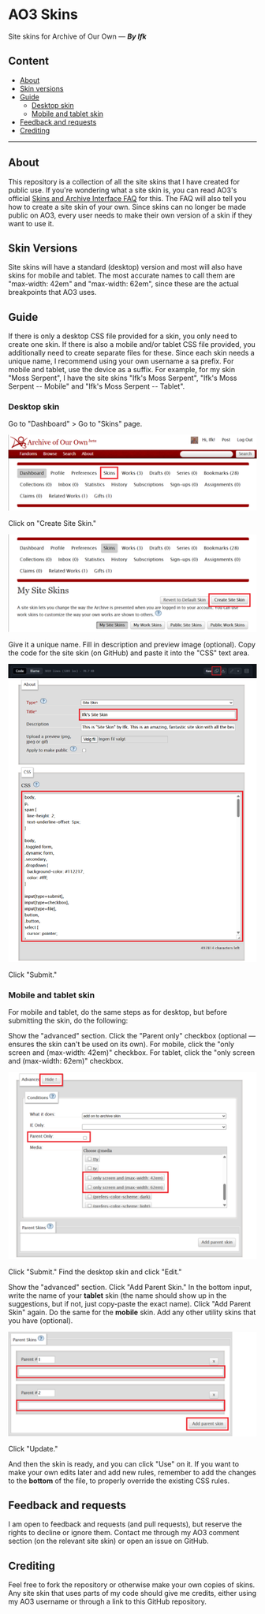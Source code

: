 # AO3 Skins
Site skins for Archive of Our Own — ___By Ifk___


## Content
- [About](#about)
- [Skin versions](#skin-versions)
- [Guide](#guide)
  - [Desktop skin](#desktop-skin)
  - [Mobile and tablet skin](#mobile-and-tablet-skin)
- [Feedback and requests](#feedback-and-requests)
- [Crediting](#crediting)


---


## About
This repository is a collection of all the site skins that I have created for public use. If you're wondering what a site skin is, you can read AO3's official [Skins and Archive Interface FAQ](https://archiveofourown.org/faq/skins-and-archive-interface#whatisaskin) for this. The FAQ will also tell you how to create a site skin of your own. Since skins can no longer be made public on AO3, every user needs to make their own version of a skin if they want to use it. 


## Skin Versions
Site skins will have a standard (desktop) version and most will also have skins for mobile and tablet. The most accurate names to call them are "max-width: 42em" and "max-width: 62em", since these are the actual breakpoints that AO3 uses. 


## Guide
If there is only a desktop CSS file provided for a skin, you only need to create one skin. If there is also a mobile and/or tablet CSS file provided, you additionally need to create separate files for these. Since each skin needs a unique name, I recommend using your own username a sa prefix. For mobile and tablet, use the device as a suffix. For example, for my skin "Moss Serpent", I have the site skins "Ifk's Moss Serpent", "Ifk's Moss Serpent -- Mobile" and "Ifk's Moss Serpent -- Tablet". 

### Desktop skin
Go to "Dashboard" > Go to "Skins" page.

![Go to skins](https://github.com/Ifkyyy/AO3-skins/blob/main/images/Skins.png)

Click on "Create Site Skin."

![Create site skin](https://github.com/Ifkyyy/AO3-skins/blob/main/images/Create%20Site%20Skin.png)

Give it a unique name. Fill in description and preview image (optional). Copy the code for the site skin (on GitHub) and paste it into the "CSS" text area.

![Copy all the code](https://github.com/Ifkyyy/AO3-skins/blob/main/images/Copy%20all%20code.png)
![Fill in form](https://github.com/Ifkyyy/AO3-skins/blob/main/images/New%20Site%20Skin.png)


Click "Submit."



### Mobile and tablet skin
For mobile and tablet, do the same steps as for desktop, but before submitting the skin, do the following:

Show the "advanced" section. Click the "Parent only" checkbox (optional — ensures the skin can't be used on its own). For mobile, click the "only screen and (max-width: 42em)" checkbox. For tablet, click the "only screen and (max-width: 62em)" checkbox.

![Fill in the advanced options](https://github.com/Ifkyyy/AO3-skins/blob/main/images/Mobile%20and%20Tablet.png)

Click "Submit." Find the desktop skin and click "Edit."

Show the "advanced" section. Click "Add Parent Skin." In the bottom input, write the name of your **tablet** skin (the name should show up in the suggestions, but if not, just copy-paste the exact name). Click "Add Parent Skin" again. Do the same for the **mobile** skin. Add any other utility skins that you have (optional).

![Add parent skins](https://github.com/Ifkyyy/AO3-skins/blob/main/images/Add%20Parent%20Skin.png)

Click "Update."

And then the skin is ready, and you can click "Use" on it. If you want to make your own edits later and add new rules, remember to add the changes to the **bottom** of the file, to properly override the existing CSS rules. 


## Feedback and requests
I am open to feedback and requests (and pull requests), but reserve the rights to decline or ignore them. Contact me through my AO3 comment section (on the relevant site skin) or open an issue on GitHub. 


## Crediting
Feel free to fork the repository or otherwise make your own copies of skins. Any site skin that uses parts of my code should give me credits, either using my AO3 username or through a link to this GitHub repository. 
